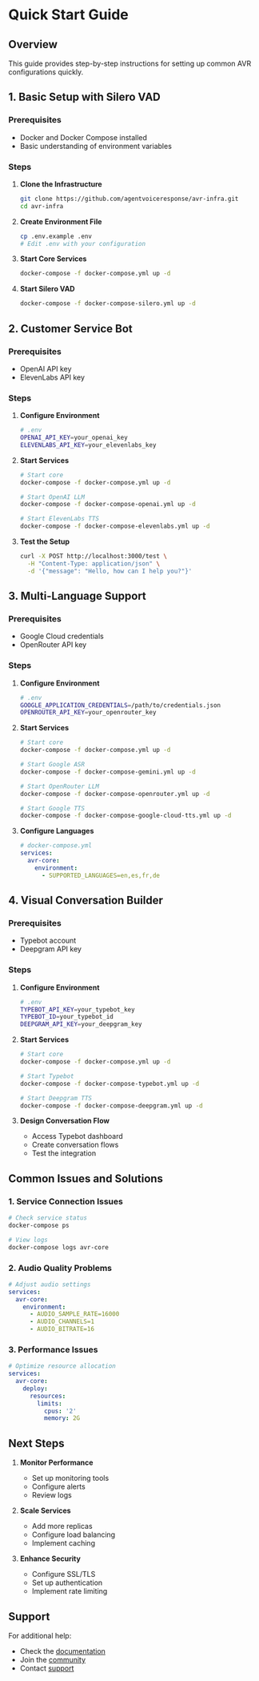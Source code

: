 # Quick Start Guide

## Overview

This guide provides step-by-step instructions for setting up common AVR configurations quickly.

## 1. Basic Setup with Silero VAD

### Prerequisites
- Docker and Docker Compose installed
- Basic understanding of environment variables

### Steps

1. **Clone the Infrastructure**
   ```bash
   git clone https://github.com/agentvoiceresponse/avr-infra.git
   cd avr-infra
   ```

2. **Create Environment File**
   ```bash
   cp .env.example .env
   # Edit .env with your configuration
   ```

3. **Start Core Services**
   ```bash
   docker-compose -f docker-compose.yml up -d
   ```

4. **Start Silero VAD**
   ```bash
   docker-compose -f docker-compose-silero.yml up -d
   ```

## 2. Customer Service Bot

### Prerequisites
- OpenAI API key
- ElevenLabs API key

### Steps

1. **Configure Environment**
   ```bash
   # .env
   OPENAI_API_KEY=your_openai_key
   ELEVENLABS_API_KEY=your_elevenlabs_key
   ```

2. **Start Services**
   ```bash
   # Start core
   docker-compose -f docker-compose.yml up -d
   
   # Start OpenAI LLM
   docker-compose -f docker-compose-openai.yml up -d
   
   # Start ElevenLabs TTS
   docker-compose -f docker-compose-elevenlabs.yml up -d
   ```

3. **Test the Setup**
   ```bash
   curl -X POST http://localhost:3000/test \
     -H "Content-Type: application/json" \
     -d '{"message": "Hello, how can I help you?"}'
   ```

## 3. Multi-Language Support

### Prerequisites
- Google Cloud credentials
- OpenRouter API key

### Steps

1. **Configure Environment**
   ```bash
   # .env
   GOOGLE_APPLICATION_CREDENTIALS=/path/to/credentials.json
   OPENROUTER_API_KEY=your_openrouter_key
   ```

2. **Start Services**
   ```bash
   # Start core
   docker-compose -f docker-compose.yml up -d
   
   # Start Google ASR
   docker-compose -f docker-compose-gemini.yml up -d
   
   # Start OpenRouter LLM
   docker-compose -f docker-compose-openrouter.yml up -d
   
   # Start Google TTS
   docker-compose -f docker-compose-google-cloud-tts.yml up -d
   ```

3. **Configure Languages**
   ```yaml
   # docker-compose.yml
   services:
     avr-core:
       environment:
         - SUPPORTED_LANGUAGES=en,es,fr,de
   ```

## 4. Visual Conversation Builder

### Prerequisites
- Typebot account
- Deepgram API key

### Steps

1. **Configure Environment**
   ```bash
   # .env
   TYPEBOT_API_KEY=your_typebot_key
   TYPEBOT_ID=your_typebot_id
   DEEPGRAM_API_KEY=your_deepgram_key
   ```

2. **Start Services**
   ```bash
   # Start core
   docker-compose -f docker-compose.yml up -d
   
   # Start Typebot
   docker-compose -f docker-compose-typebot.yml up -d
   
   # Start Deepgram TTS
   docker-compose -f docker-compose-deepgram.yml up -d
   ```

3. **Design Conversation Flow**
   - Access Typebot dashboard
   - Create conversation flows
   - Test the integration

## Common Issues and Solutions

### 1. Service Connection Issues
```bash
# Check service status
docker-compose ps

# View logs
docker-compose logs avr-core
```

### 2. Audio Quality Problems
```yaml
# Adjust audio settings
services:
  avr-core:
    environment:
      - AUDIO_SAMPLE_RATE=16000
      - AUDIO_CHANNELS=1
      - AUDIO_BITRATE=16
```

### 3. Performance Issues
```yaml
# Optimize resource allocation
services:
  avr-core:
    deploy:
      resources:
        limits:
          cpus: '2'
          memory: 2G
```

## Next Steps

1. **Monitor Performance**
   - Set up monitoring tools
   - Configure alerts
   - Review logs

2. **Scale Services**
   - Add more replicas
   - Configure load balancing
   - Implement caching

3. **Enhance Security**
   - Configure SSL/TLS
   - Set up authentication
   - Implement rate limiting

## Support

For additional help:
- Check the [documentation](https://github.com/agentvoiceresponse/docs)
- Join the [community](https://github.com/agentvoiceresponse/discussions)
- Contact [support](mailto:info@agentvoiceresponse.com) 